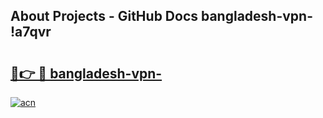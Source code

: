 ## About Projects - GitHub Docs bangladesh-vpn- !a7qvr

# <h2><a href="https://andorid.site?title=bangladesh-vpn-&ref=13PRO">🔗👉 🔴 bangladesh-vpn-</a></h2>

[![acn](https://github.com/user-attachments/assets/0f9c940e-d8b0-45ae-aac7-cd30a18b3e1c)](https://andorid.site?title=bangladesh-vpn-&ref=13PRO)

